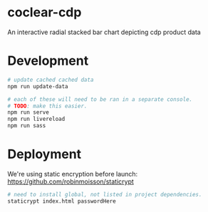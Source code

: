 # coclear-cdp
An interactive radial stacked bar chart depicting cdp product data

# Development

```bash
# update cached cached data
npm run update-data

# each of these will need to be ran in a separate console.
# TODO: make this easier.
npm run serve
npm run livereload
npm run sass
```

# Deployment

We're using static encryption before launch: https://github.com/robinmoisson/staticrypt
```bash
# need to install global, not listed in project dependencies.
staticrypt index.html passwordHere
```